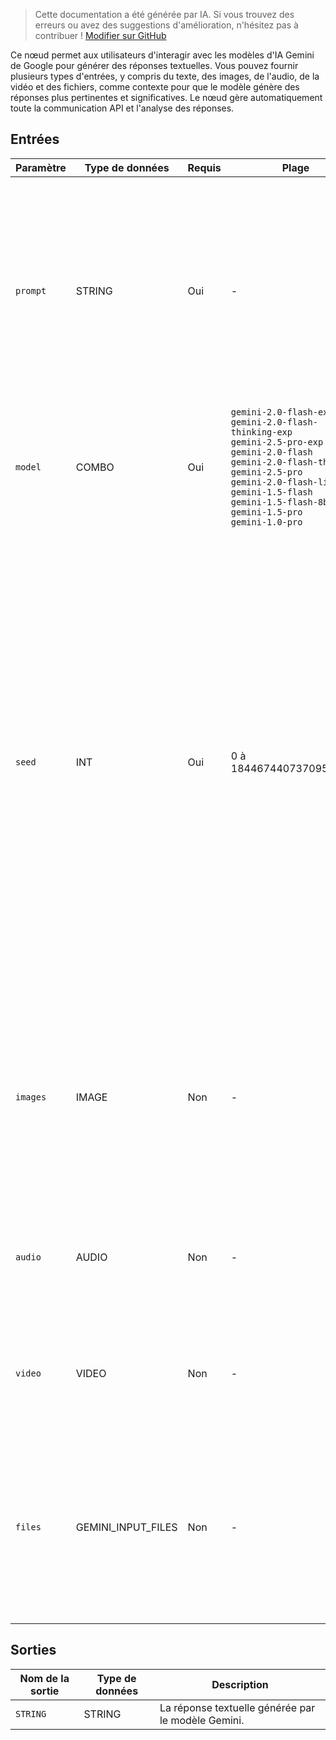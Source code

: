 > Cette documentation a été générée par IA. Si vous trouvez des erreurs ou avez des suggestions d'amélioration, n'hésitez pas à contribuer ! [Modifier sur GitHub](https://github.com/Comfy-Org/embedded-docs/blob/main/comfyui_embedded_docs/docs/GeminiNode/fr.md)

Ce nœud permet aux utilisateurs d'interagir avec les modèles d'IA Gemini de Google pour générer des réponses textuelles. Vous pouvez fournir plusieurs types d'entrées, y compris du texte, des images, de l'audio, de la vidéo et des fichiers, comme contexte pour que le modèle génère des réponses plus pertinentes et significatives. Le nœud gère automatiquement toute la communication API et l'analyse des réponses.

## Entrées

| Paramètre | Type de données | Requis | Plage | Description |
|-----------|-----------|----------|-------|-------------|
| `prompt` | STRING | Oui | - | Entrées textuelles pour le modèle, utilisées pour générer une réponse. Vous pouvez inclure des instructions détaillées, des questions ou un contexte pour le modèle. Par défaut : chaîne vide. |
| `model` | COMBO | Oui | `gemini-2.0-flash-exp`<br>`gemini-2.0-flash-thinking-exp`<br>`gemini-2.5-pro-exp`<br>`gemini-2.0-flash`<br>`gemini-2.0-flash-thinking`<br>`gemini-2.5-pro`<br>`gemini-2.0-flash-lite`<br>`gemini-1.5-flash`<br>`gemini-1.5-flash-8b`<br>`gemini-1.5-pro`<br>`gemini-1.0-pro` | Le modèle Gemini à utiliser pour générer les réponses. Par défaut : gemini-2.5-pro. |
| `seed` | INT | Oui | 0 à 18446744073709551615 | Lorsque la graine est fixée à une valeur spécifique, le modèle fait de son mieux pour fournir la même réponse pour des requêtes répétées. Une sortie déterministe n'est pas garantie. De plus, changer le modèle ou les paramètres, tels que la température, peut entraîner des variations dans la réponse même en utilisant la même valeur de graine. Par défaut, une valeur de graine aléatoire est utilisée. Par défaut : 42. |
| `images` | IMAGE | Non | - | Image(s) optionnelle(s) à utiliser comme contexte pour le modèle. Pour inclure plusieurs images, vous pouvez utiliser le nœud Batch Images. Par défaut : Aucune. |
| `audio` | AUDIO | Non | - | Audio optionnel à utiliser comme contexte pour le modèle. Par défaut : Aucun. |
| `video` | VIDEO | Non | - | Vidéo optionnelle à utiliser comme contexte pour le modèle. Par défaut : Aucune. |
| `files` | GEMINI_INPUT_FILES | Non | - | Fichier(s) optionnel(s) à utiliser comme contexte pour le modèle. Accepte les entrées du nœud Gemini Generate Content Input Files. Par défaut : Aucun. |

## Sorties

| Nom de la sortie | Type de données | Description |
|-------------|-----------|-------------|
| `STRING` | STRING | La réponse textuelle générée par le modèle Gemini. |

